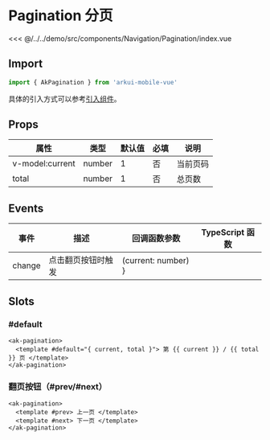 # Pagination 分页

<CodeDemo name="Pagination">

<<< @/../../demo/src/components/Navigation/Pagination/index.vue

</CodeDemo>

## Import

```js
import { AkPagination } from 'arkui-mobile-vue'
```

具体的引入方式可以参考[引入组件](../guide/import.md)。

## Props

| 属性            | 类型   | 默认值 | 必填 | 说明     |
| --------------- | ------ | ------ | ---- | -------- |
| v-model:current | number | 1      | 否   | 当前页码 |
| total           | number | 1      | 否   | 总页数   |

## Events

| 事件   | 描述               | 回调函数参数        | TypeScript 函数 |
| ------ | ------------------ | ------------------- | --------------- |
| change | 点击翻页按钮时触发 | (current: number) } |                 |

## Slots

### #default

```vue
<ak-pagination>
  <template #default="{ current, total }"> 第 {{ current }} / {{ total }} 页 </template>
</ak-pagination>
```

### 翻页按钮（#prev/#next）

```vue
<ak-pagination>
  <template #prev> 上一页 </template>
  <template #next> 下一页 </template>
</ak-pagination>
```
